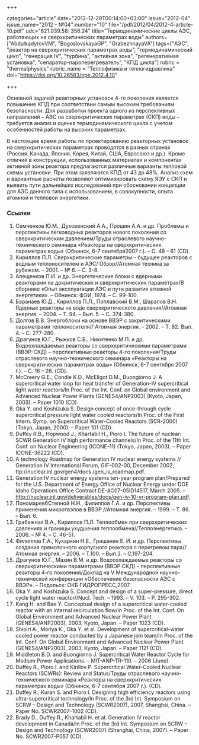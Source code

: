 +++

categories="article"
date="2012-12-29T00:14:00+03:00"
issue="2012-04"
issue_name="2012 - №04"
number="10"
file="/pdf/2012/04/2012-4-article-10.pdf"
udc="621.039.58: 356.24"
title="Термодинамические циклы АЭС, работающих на сверхкритических параметрах воды"
authors=["AbdulkadyrovVM", "BogoslovskayaGP", "GrabezhnayaVA"]
tags=["АЭС", "реактор на сверхкритических параметрах воды", "термодинамический цикл", "генерация IV", "турбина", "активная зона", "регенеративная установка", "сепаратор-пароперегреватель", "КПД цикла"]
rubric = "thermalphysics"
rubric_name = "Теплофизика и теплогидравлика"
doi="https://doi.org/10.26583/npe.2012.4.10"

+++

Основной задачей реакторных установок 4-го поколения является повышение КПД при соответствии самым высоким требованиям безопасности. Для разработки проекта одного из перспективных направлений – АЭС на сверхкритических параметрах (СКП) воды – требуется анализ и оценка термодинамического цикла с учетом особенностей работы на высоких параметрах.

В настоящее время работы по проектированию реакторных установок на сверхкритических параметрах проводятся в разных странах (Россия. Канада, Япония, Корея, Китай, США, Евросоюз и др.). Кроме отличий в конструкции, использованных материалах и компонентах активной зоны реактора предлагаются различные варианты тепловой схемы установки. При этом заявляются КПД от 43 до 48%. Анализ схем и вариантные расчеты позволяют оптимизировать схему ЯЭУ с СКП и выявить пути дальнейших исследований при обосновании концепции для АЭС данного типа с использованием, в совокупности, опыта атомной и тепловой энергетики.

### Ссылки

1. Семченков Ю.М., Духовенский А.А., Прошин А.А. и др. Проблемы и перспективы легководных реакторов нового поколения со сверхкритическим давлением/Труды отраслевого научно-технического семинара «Реакторы на сверхкритических параметрах воды» (Обнинск, 6-7 сентября2007 г.). – С. 48 – 61 (СD).
2. Кириллов П.Л. Сверхкритические параметры – будущее реакторов с водным теплоносителем и АЭС/ Обзор//Атомная техника за рубежом. – 2001. – № 6. – С. 3-8.
3. Алещенков П.И. и др. Энергетические блоки с ядерными реакторами на докритических и сверхкритических параметрах/В сборнике «Опыт эксплуатации АЭС и пути развития атомной энергетики». – Обнинск: ФЭИ, 1974. – С. 99-100.
4. Баранаев Ю.Д., Кириллов П.Л., Поплавский В.М., Шарапов В.Н. Ядерные реакторы на воде сверхкритического давления//Атомная энергия. – 2004. – Т. 94. – Вып. 5. – С. 374-380.
5. Долгов В.В. Энергоблоки на основе ВВЭР с закритическими параметрами теплоносителя// Атомная энергия. – 2002. – Т. 92. Вып. 4. – С. 277-280.
6. Драгунов Ю.Г., Рыжков С.Б., Никитенко М.П. и др. Водоохлаждаемые реакторы со сверхкритическими параметрами (ВВЭР-СКД) – перспективные реакторы 4-го поколения/Труды отраслевого научно-технического семинара «Реакторы на сверхкритических параметрах воды» (Обнинск, 6-7 сентября 2007 г.). – С. 16 – 26. (CD).
7. McCreery G.E., Condie K.D., McEligot D.M., Buongiorno J. A supercritical water loop for heat transfer of Generation-IV supercritical light water reactors/In Proc. of the Int. Conf. on Global environment and Advanced Nuclear Power Plants (GENES4/ANP2003) (Kyoto, Japan, 2003). – Paper 1010 (CD).
8. Oka Y. and Koshizuka S. Design concept of once-through cycle supercritical pressure light water cooled reactors/In Proc. of the First Intern. Symp. on Supercritical Water-Cooled Reactors (SCR-2000) (Tokyo, Japan, 2000). – Paper 101 (CD).
9. Duffey R.B., Hopwood J., Khartabil H., Pioro I. The future of nuclear: SCWR Generation IV high performance channels/In Proc. of the 11th Int. Conf. on Nuclear Engineering (ICONE-11) (Tokyo, Japan, 2003). – Paper ICONE-36222 (CD).
10. A technology Roadmap for Generation IV nuclear energy systems // Generation IV International Forum, GIF-002-00, December 2002, ttp://nuclear.inl.gov/gen4/docs /gen_iv_roadmap.pdf.
11. Generation IV nuclear energy systems ten-year program plan/Prepared for the U.S. Department of Energy Office of Nuclear Energy under DOE Idaho Operations Office Contract DE-AC07-05ID14517, March 2005. – http://nuclear.inl.gov/deliverables/docs/gen-iv-10-yr-program-plan.pdf.
12. Пономарев6Степной Н.Н., Филиппов Г.А. и др. Перспективы применения микротвэлов в ВВЭР //Атомная энергия. – 1999. – Т. 86. – Вып. 6.
13. Грабежная В.А., Кириллов П.Л. Теплообмен при сверхкритических давлениях и границы ухудшения теплообмена//Теплоэнергетика. – 2006. – № 4. – С. 46-51.
14. Филиппов Г.А., Кухаркин Н.Е., Гришанин Е. И. и др. Перспективы создания прямоточного корпусного реактора с перегревом пара//Атомная энергия. – 2006. – Т.100. – Вып.3. – С.197-204.
15. Драгунов Ю.Г., Махин В.М. и др. Водоохлаждаемые реакторы со сверхкритическими параметрами (ВВЭР СКД) – перспективные реакторы 4-го поколения/Доклад на V Международной научно-технической конференции «Обеспечение безопасности АЭС с ВВЭР». – Подольск: ОКБ ГИДРОПРЕСС,2007.
16. Oka Y. and Koshizuka S. Concept and design of a super-pressure, direct cycle light water reactor//Nucl. Tech. – 1993. – V. 103. – P. 295-302.
17. Kang H. and Bae Y. Conceptual design of a supercritical water-cooled reactor with an internal recirculation flow/In Proc. of the Int. Conf. On Global Environment and Advanced Nuclear Power Plant (GENES4/ANP2003), 2003, Kyoto, Japan. – Paper 1023 (CD).
18. Shioiri A., Moriya K., Oka Y. et al. Development of supercritical-water cooled power reactor conducted by a Japanese join team/In Proc. of the Int. Conf. On Global Environment and Advanced Nuclear Power Plant (GENES4/ANP2003), 2003, Kyoto, Japan. – Paper 1121 (CD).
19. Middleton B.D. and Buongiorno J. Supercritical Water Reactor Cycle for Medium Power Applications. – MIT-ANP-TR-110. – 2006 (June).
20. Duffey R., Pioro I. and Kirillov P. Supercritical Water-Cooled Nuclear Reactors (SCWRs): Review and Status/Труды отраслевого научно-технического семинара «Реакторы на сверхкритических параметрах воды» (Обнинск, 6-7 сентября 2007 г.). (СD).
21. Duffey R., Kuran S. and Pioro I. Designing high efficiency reactors using ultra-supercritical technology/In Proc. of the 3rd Int. Symposium on SCRW – Design and Technology (SCWR2007), 2007, Shanghai, China. – Paper No. SCWR2007-1002 (CD).
22. Brady D., Duffey R., Khartabil H. et al. Generation IV reactor development in Canada/In Proc. of the 3rd Int. Symposium on SCRW – Design and Technology (SCWR2007) (Shanghai, China, 2007). – Paper No. SCWR2007-P057 (CD).